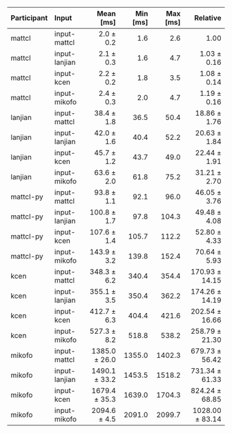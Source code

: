 | Participant | Input | Mean [ms] | Min [ms] | Max [ms] | Relative |
|:---|:---|---:|---:|---:|---:|
| mattcl | input-mattcl | 2.0 ± 0.2 | 1.6 | 2.6 | 1.00 |
| mattcl | input-lanjian | 2.1 ± 0.3 | 1.6 | 4.7 | 1.03 ± 0.16 |
| mattcl | input-kcen | 2.2 ± 0.2 | 1.8 | 3.5 | 1.08 ± 0.14 |
| mattcl | input-mikofo | 2.4 ± 0.3 | 2.0 | 4.7 | 1.19 ± 0.16 |
| lanjian | input-mattcl | 38.4 ± 1.8 | 36.5 | 50.4 | 18.86 ± 1.76 |
| lanjian | input-lanjian | 42.0 ± 1.6 | 40.4 | 52.2 | 20.63 ± 1.84 |
| lanjian | input-kcen | 45.7 ± 1.2 | 43.7 | 49.0 | 22.44 ± 1.91 |
| lanjian | input-mikofo | 63.6 ± 2.0 | 61.8 | 75.2 | 31.21 ± 2.70 |
| mattcl-py | input-mattcl | 93.8 ± 1.1 | 92.1 | 96.0 | 46.05 ± 3.76 |
| mattcl-py | input-lanjian | 100.8 ± 1.7 | 97.8 | 104.3 | 49.48 ± 4.08 |
| mattcl-py | input-kcen | 107.6 ± 1.4 | 105.7 | 112.2 | 52.80 ± 4.33 |
| mattcl-py | input-mikofo | 143.9 ± 3.2 | 139.8 | 152.4 | 70.64 ± 5.93 |
| kcen | input-mattcl | 348.3 ± 6.2 | 340.4 | 354.4 | 170.93 ± 14.15 |
| kcen | input-lanjian | 355.1 ± 3.5 | 350.4 | 362.2 | 174.26 ± 14.19 |
| kcen | input-kcen | 412.7 ± 6.3 | 404.4 | 421.6 | 202.54 ± 16.66 |
| kcen | input-mikofo | 527.3 ± 8.2 | 518.8 | 538.2 | 258.79 ± 21.30 |
| mikofo | input-mattcl | 1385.0 ± 26.0 | 1355.0 | 1402.3 | 679.73 ± 56.42 |
| mikofo | input-lanjian | 1490.1 ± 33.2 | 1453.5 | 1518.2 | 731.34 ± 61.33 |
| mikofo | input-kcen | 1679.4 ± 35.3 | 1639.0 | 1704.3 | 824.24 ± 68.85 |
| mikofo | input-mikofo | 2094.6 ± 4.5 | 2091.0 | 2099.7 | 1028.00 ± 83.14 |
